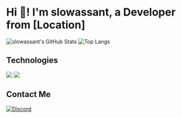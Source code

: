 # Hi 👋! I'm slowassant, a Developer from [Location]

![slowassant's GitHub Stats](https://github-readme-stats.vercel.app/api?username=sakusql&show_icons=true&theme=radical)
![Top Langs](https://github-readme-stats.vercel.app/api/top-langs/?username=sakusql&layout=compact&theme=radical)

## Technologies
<img src="https://img.shields.io/badge/JavaScript-F7DF1E?style=for-the-badge&logo=javascript&logoColor=black">
<img src="https://img.shields.io/badge/Python-3776AB?style=for-the-badge&logo=python&logoColor=white">

## Contact Me
[![Discord](https://img.shields.io/badge/Discord-7289DA?style=for-the-badge&logo=discord&logoColor=white)](https://discord.com/)
